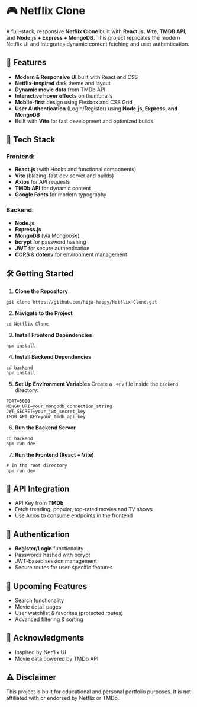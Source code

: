 # 🎮 Netflix Clone 

A full-stack, responsive **Netflix Clone** built with **React.js**, **Vite**, **TMDB API**, and **Node.js + Express + MongoDB**. This project replicates the modern Netflix UI and integrates dynamic content fetching and user authentication.

## 🚀 Features

*  **Modern & Responsive UI** built with React and CSS
*  **Netflix-inspired** dark theme and layout
*  **Dynamic movie data** from TMDb API
*  **Interactive hover effects** on thumbnails
*  **Mobile-first** design using Flexbox and CSS Grid
*  **User Authentication** (Login/Register) using **Node.js, Express, and MongoDB**
*  Built with **Vite** for fast development and optimized builds

## 🧪 Tech Stack

### Frontend:
* **React.js** (with Hooks and functional components)
* **Vite** (blazing-fast dev server and builds)
* **Axios** for API requests
* **TMDb API** for dynamic content
* **Google Fonts** for modern typography

### Backend:
* **Node.js**
* **Express.js**
* **MongoDB** (via Mongoose)
* **bcrypt** for password hashing
* **JWT** for secure authentication
* **CORS** & **dotenv** for environment management

## 🛠️ Getting Started

1. **Clone the Repository**

```
git clone https://github.com/hija-happy/Netflix-Clone.git
```

2. **Navigate to the Project**

```
cd Netflix-Clone
```

3. **Install Frontend Dependencies**

```
npm install
```

4. **Install Backend Dependencies**

```
cd backend
npm install
```

5. **Set Up Environment Variables**
Create a `.env` file inside the `backend` directory:

```
PORT=5000
MONGO_URI=your_mongodb_connection_string
JWT_SECRET=your_jwt_secret_key
TMDB_API_KEY=your_tmdb_api_key
```

6. **Run the Backend Server**

```
cd backend
npm run dev
```

7. **Run the Frontend (React + Vite)**

```
# In the root directory
npm run dev
```

## 🧪 API Integration

*  API Key from **TMDb**
*  Fetch trending, popular, top-rated movies and TV shows
*  Use Axios to consume endpoints in the frontend

## 🔐 Authentication

*  **Register/Login** functionality
*  Passwords hashed with bcrypt
*  JWT-based session management
*  Secure routes for user-specific features

## 📌 Upcoming Features

*  Search functionality
*  Movie detail pages
*  User watchlist & favorites (protected routes)
*  Advanced filtering & sorting

## 🙌 Acknowledgments

* Inspired by Netflix UI
* Movie data powered by TMDb API

## ⚠️ Disclaimer

This project is built for educational and personal portfolio purposes. It is not affiliated with or endorsed by Netflix or TMDb.
